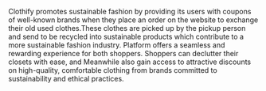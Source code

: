 Clothify promotes sustainable fashion by providing its users with coupons of well-known brands when they place an order on the website to exchange their old used clothes.These clothes are picked up by the pickup person and send to be recycled into sustainable products which contribute to a more sustainable fashion industry. 
Platform offers a seamless and rewarding experience for both shoppers. Shoppers can declutter their closets with ease, and Meanwhile also gain access to attractive discounts on high-quality, comfortable clothing from brands committed to sustainability and ethical practices.
